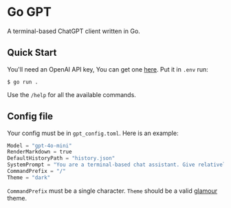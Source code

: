 # Go GPT

A terminal-based ChatGPT client written in Go.

## Quick Start
You'll need an OpenAI API key, You can get one [here](https://platform.openai.com/). Put it in `.env` run:
```console
$ go run .
```
Use the `/help` for all the available commands.

## Config file
Your config must be in `gpt_config.toml`. Here is an example:
```python
Model = "gpt-4o-mini"
RenderMarkdown = true
DefaultHistoryPath = "history.json"
SystemPrompt = "You are a terminal-based chat assistant. Give relatively short answers, while being as accurate as possible."
CommandPrefix = "/"
Theme = "dark"
```
`CommandPrefix` must be a single character. `Theme` should be a valid [glamour](https://github.com/charmbracelet/glamour/tree/master/styles/gallery) theme.